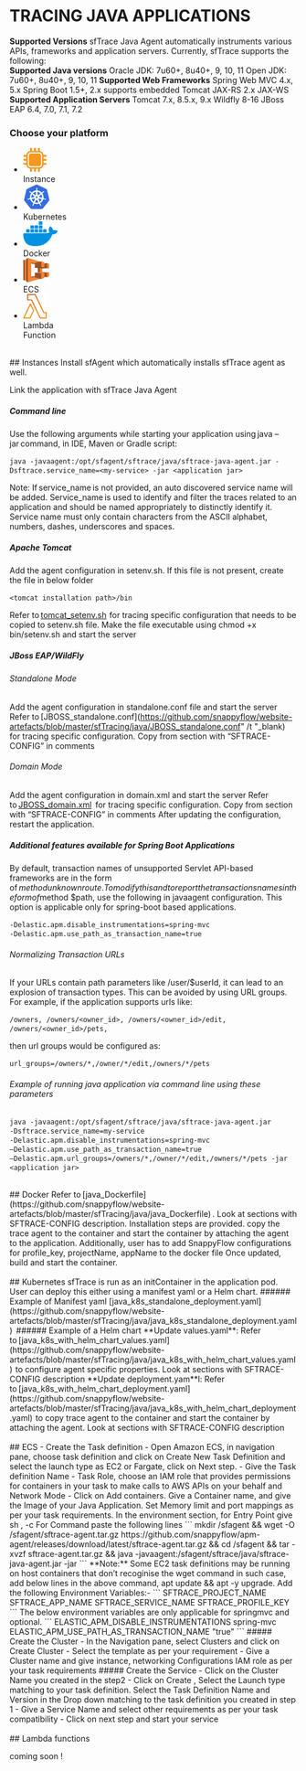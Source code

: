 # TRACING JAVA APPLICATIONS
**Supported Versions**
sfTrace Java Agent automatically instruments various APIs,  frameworks and application servers. Currently, sfTrace supports the following:   
**Supported Java versions**
Oracle JDK: 7u60+, 8u40+, 9, 10, 11
Open JDK: 7u60+, 8u40+, 9, 10, 11
**Supported Web Frameworks**
Spring Web MVC 4.x, 5.x
Spring Boot 1.5+, 2.x supports embedded Tomcat
JAX-RS 2.x
JAX-WS
**Supported Application Servers**
Tomcat 7.x, 8.5.x, 9.x 
Wildfly 8-16 
JBoss EAP 6.4, 7.0, 7.1, 7.2
### Choose your platform
<ul class="icon_list">
<li><a target="#javaInstance"><img src="images/instances-logo.png" > <div>Instance</div></a></li>
<li><a target="#javakubernetes"><img src="images/kubernetes-logo.png"> <div>Kubernetes</div></a></li>
<li><a target="#javadocker"><img src="images/docker-logo.png"> <div>Docker</div></a></li>
<li><a target="#javaecs"><img src="images/amazon-ecs-logo.png"> <div>ECS</div></a></li>
<li ><a target="#javalambda"><img src="images/lambda-functions-logo.png"> <div>Lambda <br/>Function</div></a></li>
</ul>  

<div id="javaInstance">&nbsp</div>
## Instances
Install sfAgent which automatically installs sfTrace agent as well.

Link the application with sfTrace Java Agent 

##### Command line
Use the following arguments while starting your application using java –jar command, in IDE, Maven or Gradle script: 
```
java -javaagent:/opt/sfagent/sftrace/java/sftrace-java-agent.jar -Dsftrace.service_name=<my-service> -jar <application jar> 
```
Note: If service_name is not provided, an auto discovered service name will be added. Service_name is used to identify and filter the traces related to an application and should be named appropriately to distinctly identify it. Service name must only contain characters from the ASCII alphabet, numbers, dashes, underscores and spaces. 
##### Apache Tomcat 
Add the agent configuration in setenv.sh. If this file is not present,  create the file in below folder
```
<tomcat installation path>/bin
```
Refer to [tomcat_setenv.sh](https://github.com/snappyflow/website-artefacts/blob/master/sfTracing/java/tomcat_setenv.sh)  for tracing specific configuration that needs to be copied to setenv.sh file. 
Make the file executable using chmod +x bin/setenv.sh and start the server 
##### JBoss EAP/WildFly 
###### Standalone Mode 
Add the agent configuration in standalone.conf file and start the server 
Refer to [JBOSS_standalone.conf](https://github.com/snappyflow/website-artefacts/blob/master/sfTracing/java/JBOSS_standalone.conf" /t "_blank)   for tracing specific configuration. Copy from section with “SFTRACE-CONFIG” in comments 
###### Domain Mode
Add the agent configuration in domain.xml and start the server 
Refer to [JBOSS_domain.xml](https://github.com/snappyflow/website-artefacts/blob/master/sfTracing/java/JBOSS_domain.xml)  for tracing specific configuration. Copy from section with “SFTRACE-CONFIG” in comments 
After updating the configuration, restart the application. 
##### Additional features available for Spring Boot Applications
By default, transaction names of unsupported Servlet API-based frameworks are in the form of $method unknown route. To modify this and to report the transactions names in the form of $method $path, use the following in javaagent configuration. This option is applicable only for spring-boot based applications.
```
-Delastic.apm.disable_instrumentations=spring-mvc  
-Delastic.apm.use_path_as_transaction_name=true 
```
###### Normalizing Transaction URLs
If your URLs contain path parameters like /user/$userId, it can lead to an explosion of transaction types. This can be avoided by using URL groups.
For example, if the application supports urls like: 
```
/owners, /owners/<owner_id>, /owners/<owner_id>/edit, /owners/<owner_id>/pets, 
```
then url groups would be configured as: 
```
url_groups=/owners/*,/owner/*/edit,/owners/*/pets 
```
###### Example of running java application via command line using these parameters
```
java -javaagent:/opt/sfagent/sftrace/java/sftrace-java-agent.jar 
-Dsftrace.service_name=my-service 
-Delastic.apm.disable_instrumentations=spring-mvc 
–Delastic.apm.use_path_as_transaction_name=true 
–Delastic.apm.url_groups=/owners/*,/owner/*/edit,/owners/*/pets -jar <application jar> 
```
<div id="javadocker">&nbsp</div>
## Docker
Refer to [java_Dockerfile](https://github.com/snappyflow/website-artefacts/blob/master/sfTracing/java/java_Dockerfile) . Look at sections with SFTRACE-CONFIG description. 
Installation steps are provided. copy the trace agent to the container and start the container by attaching the agent to the application. Additionally, user has to add SnappyFlow configurations for profile_key, projectName, appName to the docker file 
Once updated, build and start the container.
<div id="javakubernetes">&nbsp</div>
## Kubernetes
sfTrace is run as an initContainer in the application pod. User can deploy this either using a manifest yaml or a Helm chart. 
###### Example of Manifest yaml 
[java_k8s_standalone_deployment.yaml](https://github.com/snappyflow/website-artefacts/blob/master/sfTracing/java/java_k8s_standalone_deployment.yaml)  
###### Example of a Helm chart 
**Update values.yaml**: Refer to [java_k8s_with_helm_chart_values.yaml](https://github.com/snappyflow/website-artefacts/blob/master/sfTracing/java/java_k8s_with_helm_chart_values.yaml)  to configure agent specific properties. Look at sections with SFTRACE-CONFIG description 
**Update deployment.yam**l: Refer to [java_k8s_with_helm_chart_deployment.yaml](https://github.com/snappyflow/website-artefacts/blob/master/sfTracing/java/java_k8s_with_helm_chart_deployment.yaml)  to copy trace agent to the container and start the container by attaching  the agent. Look at sections with SFTRACE-CONFIG description 
<div id="javaecs">&nbsp</div>
## ECS 
- Create the Task definition - Open Amazon ECS, in navigation pane, choose task definition and click on Create New Task Definition and select the launch type as EC2 or  Fargate, click on Next step. 
- Give the Task definition Name 
- Task Role, choose an IAM role that provides permissions for containers in  your task to make calls to AWS APIs on your behalf and Network Mode
- Click on Add containers. Give a Container name, and give the Image of your Java Application. Set Memory limit and port mappings as per your task requirements. In the environment section, for Entry Point give sh , -c For Command paste the following lines 
```
mkdir /sfagent && wget -O /sfagent/sftrace-agent.tar.gz
https://github.com/snappyflow/apm-agent/releases/download/latest/sftrace-agent.tar.gz && cd /sfagent && tar -xvzf sftrace-agent.tar.gz && java -javaagent:/sfagent/sftrace/java/sftrace-java-agent.jar -jar <your_jar_name>
```
**Note:**
Some EC2 task definitions may be running on host containers that don’t recoginise the wget command in such case, add below lines in the above  command, apt update && apt -y upgrade.
Add the following Environment Variables:-
```
SFTRACE_PROJECT_NAME <project_name>
SFTRACE_APP_NAME <app_name>
SFTRACE_SERVICE_NAME <service_name>
SFTRACE_PROFILE_KEY <profile_key>
```
The below environment variables are only applicable for springmvc and optional.
```
ELASTIC_APM_DISABLE_INSTRUMENTATIONS spring-mvc
ELASTIC_APM_USE_PATH_AS_TRANSACTION_NAME "true"
```
##### Create the Cluster
- In the Navigation pane, select Clusters and click on Create Cluster
- Select the template as per your requirement
- Give a Cluster name and give instance, networking Configurations IAM role as per your task requirements
##### Create the Service
- Click on the Cluster Name you created in the step2
- Click on Create , Select the Launch type matching to your task definition.  Select the Task Definition Name and Version in the Drop down matching to the task definition you created in step 1
- Give a Service Name and select other requirements as per your task compatibility
- Click on next step and start your service
<div id="javalambda">&nbsp</div>
## Lambda functions

coming soon !

